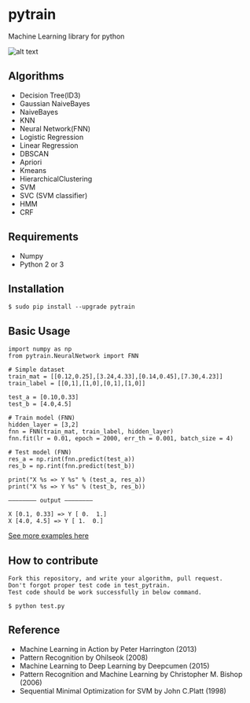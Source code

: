 # pytrain

Machine Learning library for python

![alt text](https://github.com/becxer/pytrain/raw/master/tmp/logo_pytrain.png "pytrain")

## Algorithms

+ Decision Tree(ID3)
+ Gaussian NaiveBayes
+ NaiveBayes
+ KNN
+ Neural Network(FNN)
+ Logistic Regression
+ Linear Regression
+ DBSCAN
+ Apriori
+ Kmeans
+ HierarchicalClustering
+ SVM
+ SVC (SVM classifier)
+ HMM 
+ CRF 

## Requirements

 - Numpy
 - Python 2 or 3

## Installation

    $ sudo pip install --upgrade pytrain
    
## Basic Usage

    import numpy as np
    from pytrain.NeuralNetwork import FNN

    # Simple dataset
    train_mat = [[0.12,0.25],[3.24,4.33],[0.14,0.45],[7.30,4.23]]
    train_label = [[0,1],[1,0],[0,1],[1,0]]

    test_a = [0.10,0.33]
    test_b = [4.0,4.5]

    # Train model (FNN)
    hidden_layer = [3,2]
    fnn = FNN(train_mat, train_label, hidden_layer)
    fnn.fit(lr = 0.01, epoch = 2000, err_th = 0.001, batch_size = 4)

    # Test model (FNN)
    res_a = np.rint(fnn.predict(test_a))
    res_b = np.rint(fnn.predict(test_b))

    print("X %s => Y %s" % (test_a, res_a))
    print("X %s => Y %s" % (test_b, res_b))

    ———————— output ————————

    X [0.1, 0.33] => Y [ 0.  1.]
    X [4.0, 4.5] => Y [ 1.  0.]

[See more examples here](https://github.com/becxer/pytrain/tree/master/examples)

## How to contribute

    Fork this repository, and write your algorithm, pull request.
    Don't forgot proper test code in test_pytrain.
    Test code should be work successfully in below command.
    
    $ python test.py

## Reference

 - Machine Learning in Action by Peter Harrington (2013)
 - Pattern Recognition by Ohilseok (2008)
 - Machine Learning to Deep Learning by Deepcumen (2015)
 - Pattern Recognition and Machine Learning by Christopher M. Bishop (2006)
 - Sequential Minimal Optimization for SVM by John C.Platt (1998)
